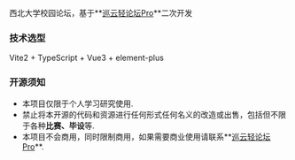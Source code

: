 西北大学校园论坛，基于**[巡云轻论坛Pro](https://gitee.com/diyhi/bbs-pro)**二次开发

### 技术选型

Vite2 + TypeScript + Vue3 + element-plus

### 开源须知

- 本项目仅限于个人学习研究使用.
- 禁止将本开源的代码和资源进行任何形式任何名义的改造或出售，包括但不限于各种**比赛、毕设**等.
- 本项目不会商用，同时限制商用，如果需要商业使用请联系**[巡云轻论坛Pro](https://gitee.com/diyhi/bbs-pro)**.